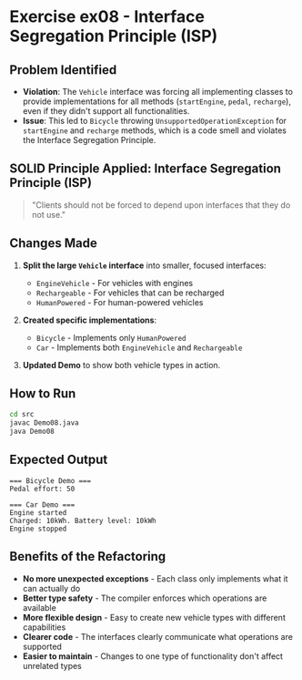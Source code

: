 # Exercise ex08 - Interface Segregation Principle (ISP)

## Problem Identified
- **Violation**: The `Vehicle` interface was forcing all implementing classes to provide implementations for all methods (`startEngine`, `pedal`, `recharge`), even if they didn't support all functionalities.
- **Issue**: This led to `Bicycle` throwing `UnsupportedOperationException` for `startEngine` and `recharge` methods, which is a code smell and violates the Interface Segregation Principle.

## SOLID Principle Applied: Interface Segregation Principle (ISP)
> "Clients should not be forced to depend upon interfaces that they do not use."

## Changes Made
1. **Split the large `Vehicle` interface** into smaller, focused interfaces:
   - `EngineVehicle` - For vehicles with engines
   - `Rechargeable` - For vehicles that can be recharged
   - `HumanPowered` - For human-powered vehicles

2. **Created specific implementations**:
   - `Bicycle` - Implements only `HumanPowered`
   - `Car` - Implements both `EngineVehicle` and `Rechargeable`

3. **Updated Demo** to show both vehicle types in action.

## How to Run
```bash
cd src
javac Demo08.java
java Demo08
```

## Expected Output
```
=== Bicycle Demo ===
Pedal effort: 50

=== Car Demo ===
Engine started
Charged: 10kWh. Battery level: 10kWh
Engine stopped
```

## Benefits of the Refactoring
- **No more unexpected exceptions** - Each class only implements what it can actually do
- **Better type safety** - The compiler enforces which operations are available
- **More flexible design** - Easy to create new vehicle types with different capabilities
- **Clearer code** - The interfaces clearly communicate what operations are supported
- **Easier to maintain** - Changes to one type of functionality don't affect unrelated types
